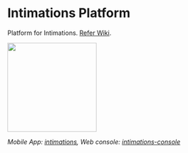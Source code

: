 # Intimations Platform
Platform for Intimations. [Refer Wiki](https://github.com/codingkapoor/intimations-platform/wiki).

<p align="left">
  <img width="200" height="200" src="https://github.com/codingkapoor/intimations-platform/blob/master/logo.png">
</p>


*Mobile App: [intimations](https://github.com/codingkapoor/intimations), Web console: [intimations-console](https://github.com/codingkapoor/intimations-console)*
